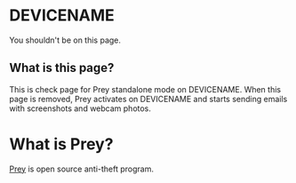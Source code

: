 <!DOCTYPE html>
<html>
<head>
<meta name="description" content="Prey standalone mode activation page" />
<meta name="keywords" content="Prey,standalone," />
<meta name="author" content="Mika Suomalainen" />
<meta charset="UTF-8" />
<title>Prey on DEVICENAME</title>
<link rel="stylesheet" type="text/css" href="../tyyli.css" />
</head>

# DEVICENAME

You shouldn't be on this page.

## What is this page?

This is check page for Prey standalone mode on DEVICENAME. When this page is removed, 
Prey activates on DEVICENAME and starts sending emails with screenshots and 
webcam photos.

# What is Prey?

[Prey](http://preyproject.com/) is open source anti-theft program.

